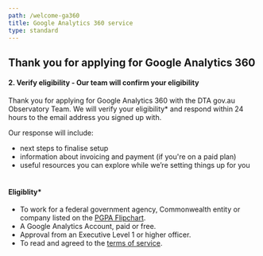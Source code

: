 ```yaml
---
path: /welcome-ga360
title: Google Analytics 360 service
type: standard
---
```


## Thank you for applying for Google Analytics 360

#### 2. Verify eligibility - Our team will confirm your eligibility

Thank you for applying for Google Analytics 360 with the DTA gov.au Observatory
Team. We will verify your eligibility\* and respond within 24 hours to the email
address you signed up with.

Our response will include:

- next steps to finalise setup
- information about invoicing and payment (if you're on a paid plan)
- useful resources you can explore while we’re setting things up for you
  </br></br>

#### Eligiblity\*

- To work for a federal government agency, Commonwealth entity or company listed
  on the
  [PGPA Flipchart](https://www.finance.gov.au/government/managing-commonwealth-resources/structure-australian-government-public-sector/pgpa-act-flipchart-list).
- A Google Analytics Account, paid or free.
- Approval from an Executive Level 1 or higher officer.
- To read and agreed to the [terms of service](/analytics-360/terms-of-service).
